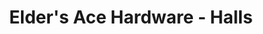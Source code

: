 ---
title: "Elder's Ace Hardware - Halls"
url: /knoxville/elders-ace-hardware-halls/
shop: Eisenwaren
---